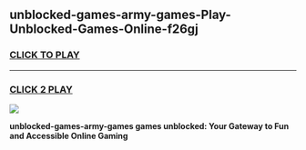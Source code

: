 
## unblocked-games-army-games-Play-Unblocked-Games-Online-f26gj
<h3>
<a href="https://premium76.site?title=unblocked-games-army-games&ref=25A">CLICK TO PLAY</a></h3>
<hr>

<h3>
<a href="https://premium76.site?title=unblocked-games-army-games&ref=25A">CLICK 2 PLAY</a>
  
</h3>

<a href="https://premium76.site?title=unblocked-games-army-games&ref=25A"><img src="https://clearcache.store/games.png"></a>


**unblocked-games-army-games games unblocked: Your Gateway to Fun and Accessible Online Gaming**
